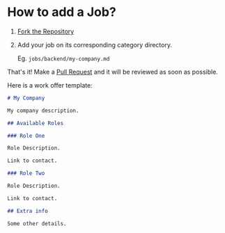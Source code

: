 # How to add a Job?

1. [Fork the Repository](https://github.com/UltiRequiem/denojobs/fork)

2. Add your job on its corresponding category directory.

   Eg. `jobs/backend/my-company.md`

That's it! Make a
[Pull Request](https://docs.github.com/es/pull-requests/collaborating-with-pull-requests/proposing-changes-to-your-work-with-pull-requests/creating-a-pull-request)
and it will be reviewed as soon as possible.

Here is a work offer template:

```markdown
# My Company

My company description.

## Available Roles

### Role One

Role Description.

Link to contact.

### Role Two

Role Description.

Link to contact.

## Extra info

Some other details.
```
